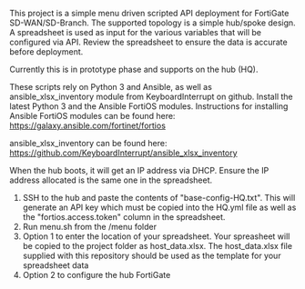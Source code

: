 This project is a simple menu driven scripted API deployment for FortiGate SD-WAN/SD-Branch. The supported topology is a simple hub/spoke design. A spreadsheet is
used as input for the various variables that will be configured via API. Review the spreadsheet to ensure the data is accurate before deployment. 

Currently this is in prototype phase and supports on the hub (HQ).

These scripts rely on Python 3 and Ansible, as well as ansible_xlsx_inventory module from KeyboardInterrupt on github. Install the latest Python 3 and the Ansible FortiOS modules. Instructions for installing Ansible FortiOS modules can be 
found here: https://galaxy.ansible.com/fortinet/fortios

ansible_xlsx_inventory can be found here: https://github.com/KeyboardInterrupt/ansible_xlsx_inventory

When the hub boots, it will get an IP address via DHCP. Ensure the IP address allocated is the same one in the spreadsheet.

1. SSH to the hub and paste the contents of "base-config-HQ.txt". This will generate an API key which must be copied into the HQ.yml file as well as 
   the "fortios.access.token" column in the spreadsheet.
2. Run menu.sh from the /menu folder
3. Option 1 to enter the location of your spreadsheet. Your spreasheet will be copied to the project folder as host_data.xlsx. The host_data.xlsx file supplied with this repository should be used as the template for your spreadsheet data
4. Option 2 to configure the hub FortiGate
